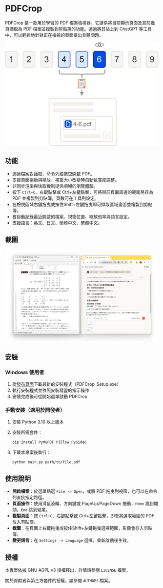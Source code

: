 # PDFCrop

PDFCrop 是一款用於學習的 PDF 檔案檢視器。它提供將目前顯示頁面及其前幾頁擷取為 PDF 檔案並複製到剪貼簿的功能。透過將其貼上到 ChatGPT 等工具中，可以輕鬆地針對正在檢視的頁面提出具體問題。

![流程圖](src/resources/flowdiagram.png)

## 功能

- 透過檔案對話框、命令列或拖曳開啟 PDF。
- 支援頁面捲動與縮放，視窗大小改變時自動依寬度調整。
- 非同步渲染與快取機制提供順暢的瀏覽體驗。
- 按下 `Ctrl+C`、右鍵點擊或 Ctrl+左鍵點擊，可將目前頁面周邊的範圍另存為 PDF 並複製到剪貼簿，頁數可在工具列設定。
- 在檢視區域右鍵拖曳或按住Shift+左鍵拖曳即可擷取區域畫面並複製到剪貼簿。
- 會自動記錄最近開啟的檔案、視窗位置、縮放倍率與語言設定。
- 支援語言：英文、日文、簡體中文、繁體中文。

## 截圖

![PDFCrop 截圖](src/resources/screenshot.png)

## 安裝

### Windows 使用者

1. 從[發布頁面](https://github.com/inoueakimitsu/pdfcrop/releases)下載最新的安裝程式（PDFCrop_Setup.exe）
2. 執行安裝程式並依照安裝精靈的指示操作
3. 安裝完成後可從開始選單啟動 PDFCrop

### 手動安裝（適用於開發者）

1. 安裝 Python 3.10 以上版本
2. 安裝所需套件：

   ```bash
   pip install PyMuPDF Pillow PySide6
   ```

3. 下載本專案後執行：

   ```bash
   python main.py path/to/file.pdf
   ```

## 使用說明

- **開啟檔案**：於選單點選 `File -> Open`，或將 PDF 拖曳到視窗，也可以在命令列直接指定路徑。
- **頁面操作**：使用滑鼠滾輪、方向鍵或 PageUp/PageDown 捲動，`Home` 跳到開頭，`End` 跳到結尾。
- **複製頁面**：按 `Ctrl+C`、右鍵點擊或 Ctrl+左鍵點擊，即會將選取範圍的 PDF 放入剪貼簿。
- **截圖**：在頁面上右鍵拖曳或按住Shift+左鍵拖曳選擇範圍，影像會存入剪貼簿。
- **變更語言**：在 `Settings -> Language` 選擇，重新啟動後生效。

## 授權

本專案依據 GNU AGPL v3 授權釋出，詳情請參閱 `LICENSE` 檔案。

關於貢獻者與第三方套件的授權，請參閱 `AUTHORS` 檔案。
